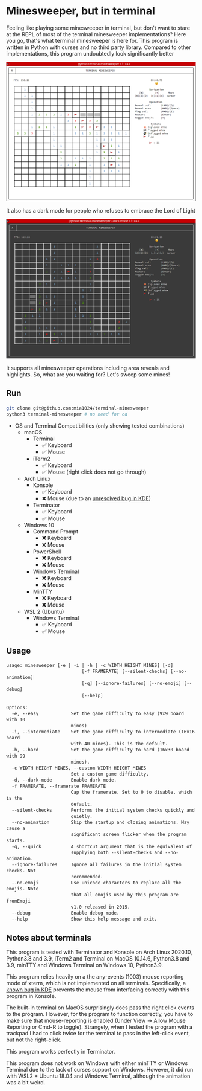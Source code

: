 # Minesweeper, but in terminal

Feeling like playing some minesweeper in terminal, but don't want to stare at the REPL of most of the terminal 
minesweeper implementations? Here you go, that's what terminal minesweeper is here for. This program is written 
in Python with curses and no third party library. Compared to other implementations, this program undoubtedly
look significantly better

![](screenshots/light_mode.png)

It also has a dark mode for people who refuses to embrace the Lord of Light

![](screenshots/dark_mode.png)

It supports all minesweeper operations including area reveals and highlights. So, what are you waiting for?
Let's sweep some mines!

## Run
```sh
git clone git@github.com:mia1024/terminal-minesweeper
python3 terminal-minesweeper # no need for cd
```

- OS and Terminal Compatibilities (only showing tested combinations)
    - macOS
        - Terminal
            - ✅ Keyboard
            - ✅ Mouse
        - iTerm2
            - ✅ Keyboard
            - ✅ Mouse (right click does not go through)
    - Arch Linux
        - Konsole
            - ✅ Keyboard
            - ❌ Mouse (due to an [unresolved bug in KDE](https://bugs.kde.org/show_bug.cgi?id=423333))
        - Terminator
            - ✅ Keyboard
            - ✅ Mouse
    - Windows 10
        - Command Prompt
            - ❌ Keyboard
            - ❌ Mouse
        - PowerShell
            - ❌ Keyboard
            - ❌ Mouse
        - Windows Terminal 
            - ❌ Keyboard
            - ❌ Mouse
        - MinTTY
            - ❌ Keyboard
            - ❌ Mouse
    - WSL 2 (Ubuntu)
        - Windows Terminal
            - ✅ Keyboard
            - ✅ Mouse

## Usage
```
usage: minesweeper [-e | -i | -h | -c WIDTH HEIGHT MINES] [-d]
                            [-f FRAMERATE] [--silent-checks] [--no-animation]
                            [-q] [--ignore-failures] [--no-emoji] [--debug]
                            [--help]

Options:
  -e, --easy            Set the game difficulty to easy (9x9 board with 10
                        mines)
  -i, --intermediate    Set the game difficulty to intermediate (16x16 board
                        with 40 mines). This is the default.
  -h, --hard            Set the game difficulty to hard (16x30 board with 99
                        mines).
  -c WIDTH HEIGHT MINES, --custom WIDTH HEIGHT MINES
                        Set a custom game difficulty.
  -d, --dark-mode       Enable dark mode.
  -f FRAMERATE, --framerate FRAMERATE
                        Cap the framerate. Set to 0 to disable, which is the
                        default.
  --silent-checks       Performs the initial system checks quickly and
                        quietly.
  --no-animation        Skip the startup and closing animations. May cause a
                        significant screen flicker when the program starts.
  -q, --quick           A shortcut argument that is the equivalent of
                        supplying both --silent-checks and --no-animation.
  --ignore-failures     Ignore all failures in the initial system checks. Not
                        recommended.
  --no-emoji            Use unicode characters to replace all the emojis. Note
                        that all emojis used by this program are fromEmoji
                        v1.0 released in 2015.
  --debug               Enable debug mode.
  --help                Show this help message and exit.
```

## Notes about terminals

This program is tested with Terminator and Konsole on Arch Linux 2020.10, Python3.8 and 3.9,
iTerm2 and Terminal on MacOS 10.14.6, Python3.8 and 3.9, minTTY and Windows Terminal on Windows 10, Python3.9.

This program relies heavily on a the any-events (1003) mouse reporting mode of xterm, which is not implemented
on all terminals. Specifically, a [known bug in KDE](https://bugs.kde.org/show_bug.cgi?id=423333) prevents the mouse
from interfacing correctly with this program in Konsole.

The built-in terminal on MacOS surprisingly does pass the right click events to the program. However, for the program 
to function correctly, you have to make sure that mouse-reporting is enabled (Under View -> Allow Mouse Reporting 
or Cmd-R to toggle). Strangely, when I tested the program with a trackpad I had to click twice for the terminal 
to pass in the left-click event, but not the right-click. 

This program works perfectly in Terminator. 

This program does not work on Windows with either minTTY or Windows Terminal due to the lack of curses support on 
Windows. However, it did run with WSL2 + Ubuntu 18.04 and Windows Terminal, although the animation was a bit weird.
